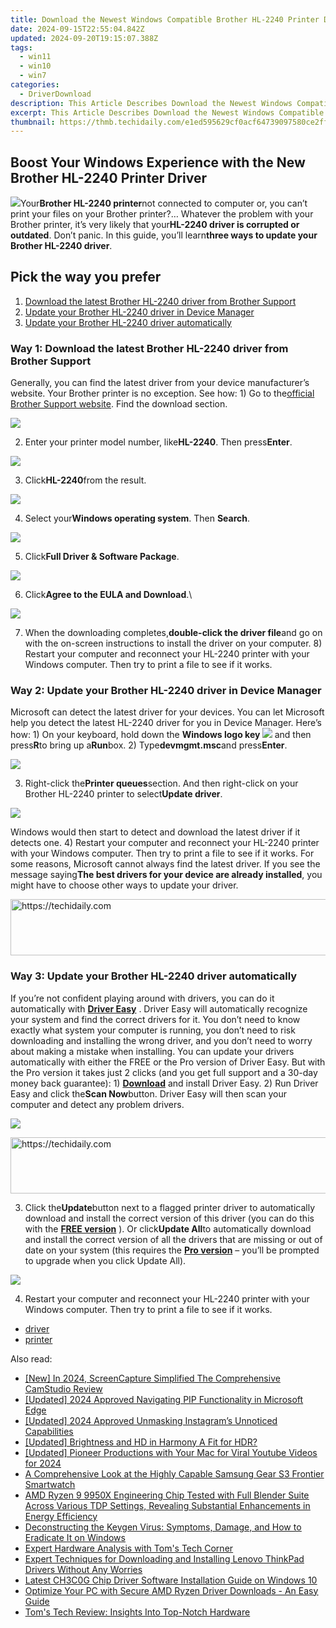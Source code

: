 ```yaml
---
title: Download the Newest Windows Compatible Brother HL-2240 Printer Driver Now!
date: 2024-09-15T22:55:04.842Z
updated: 2024-09-20T19:15:07.388Z
tags:
  - win11
  - win10
  - win7
categories:
  - DriverDownload
description: This Article Describes Download the Newest Windows Compatible Brother HL-2240 Printer Driver Now!
excerpt: This Article Describes Download the Newest Windows Compatible Brother HL-2240 Printer Driver Now!
thumbnail: https://thmb.techidaily.com/e1ed595629cf0acf64739097580ce2ff94b5302319e9c30131e9c1501214a06c.jpg
---
```


## Boost Your Windows Experience with the New Brother HL-2240 Printer Driver

![](http://support.brother.com/g/b/img/product/hl2240_us_eu.jpg)Your**Brother HL-2240 printer**not connected to computer or, you can’t print your files on your Brother printer?… Whatever the problem with your Brother printer, it’s very likely that your**HL-2240 driver is corrupted or outdated**. Don’t panic. In this guide, you’ll learn**three ways to update your Brother HL-2240 driver**.

## Pick the way you prefer

1. [Download the latest Brother HL-2240 driver from Brother Support](https://tools.techidaily.com/drivereasy/download/)
2. [Update your Brother HL-2240 driver in Device Manager](https://tools.techidaily.com/drivereasy/download/)
3. [Update your Brother HL-2240 driver automatically](https://tools.techidaily.com/drivereasy/download/)

### Way 1: Download the latest Brother HL-2240 driver from Brother Support

Generally, you can find the latest driver from your device manufacturer’s website. Your Brother printer is no exception. See how: 1) Go to the[official Brother Support website](https://www.brother.co.uk/support). Find the download section.

![](https://images.drivereasy.com/wp-content/uploads/2018/06/img_5b1e3c67c7859.jpg)

2) Enter your printer model number, like**HL-2240**. Then press**Enter**.

![](https://images.drivereasy.com/wp-content/uploads/2018/06/img_5b1e3cba1f393.png)

3) Click**HL-2240**from the result.

![](https://images.drivereasy.com/wp-content/uploads/2018/06/img_5b1e3ceb0cf16.jpg)

4) Select your**Windows operating system**. Then **Search**.

![](https://images.drivereasy.com/wp-content/uploads/2018/06/img_5b1e3d0ce60e9.jpg)

5) Click**Full Driver & Software Package**.

![](https://images.drivereasy.com/wp-content/uploads/2018/06/img_5b1e3d3f53043.jpg)

6) Click**Agree to the EULA and Download**.\\

![](https://images.drivereasy.com/wp-content/uploads/2018/06/img_5b1e3d7013571.jpg)

7) When the downloading completes,**double-click the driver file**and go on with the on-screen instructions to install the driver on your computer. 8) Restart your computer and reconnect your HL-2240 printer with your Windows computer. Then try to print a file to see if it works.

### Way 2: Update your Brother HL-2240 driver in Device Manager

Microsoft can detect the latest driver for your devices. You can let Microsoft help you detect the latest HL-2240 driver for you in Device Manager. Here’s how: 1) On your keyboard, hold down the **Windows logo key ![](https://images.drivereasy.com/wp-content/uploads/2018/06/img_5b1de55ae1611.png)** and then press**R**to bring up a**Run**box. 2) Type**devmgmt.msc**and press**Enter**.

![](https://images.drivereasy.com/wp-content/uploads/2018/06/img_5b1e3da1d711b.png)

3) Right-click the**Printer queues**section. And then right-click on your Brother HL-2240 printer to select**Update driver**.

![](https://images.drivereasy.com/wp-content/uploads/2018/06/img_5b1e3de8cc341.jpg)

Windows would then start to detect and download the latest driver if it detects one. 4) Restart your computer and reconnect your HL-2240 printer with your Windows computer. Then try to print a file to see if it works. For some reasons, Microsoft cannot always find the latest driver. If you see the message saying**The best drivers for your device are already installed**, you might have to choose other ways to update your driver.

<!-- affiliate ads begin -->
<a href="https://aligracehair.sjv.io/c/5597632/1880931/19272" target="_top" id="1880931">
  <img src="//a.impactradius-go.com/display-ad/19272-1880931" border="0" alt="https://techidaily.com" width="728" height="90"/>
</a>
<img height="0" width="0" src="https://aligracehair.sjv.io/i/5597632/1880931/19272" style="position:absolute;visibility:hidden;" border="0" />
<!-- affiliate ads end -->

### Way 3: Update your Brother HL-2240 driver automatically

If you’re not confident playing around with drivers, you can do it automatically with **[Driver Easy](https://tools.techidaily.com/drivereasy/download/)** . Driver Easy will automatically recognize your system and find the correct drivers for it. You don’t need to know exactly what system your computer is running, you don’t need to risk downloading and installing the wrong driver, and you don’t need to worry about making a mistake when installing. You can update your drivers automatically with either the FREE or the Pro version of Driver Easy. But with the Pro version it takes just 2 clicks (and you get full support and a 30-day money back guarantee): 1) **[Download](https://tools.techidaily.com/drivereasy/download/)** and install Driver Easy. 2) Run Driver Easy and click the**Scan Now**button. Driver Easy will then scan your computer and detect any problem drivers.

![](https://images.drivereasy.com/wp-content/uploads/2018/06/img_5b1e3e8918861.jpg)

<!-- affiliate ads begin -->
<a href="https://ephamedtechinc.pxf.io/c/5597632/2137216/26400" target="_top" id="2137216">
  <img src="//a.impactradius-go.com/display-ad/26400-2137216" border="0" alt="https://techidaily.com" width="728" height="90"/>
</a>
<img height="0" width="0" src="https://ephamedtechinc.pxf.io/i/5597632/2137216/26400" style="position:absolute;visibility:hidden;" border="0" />
<!-- affiliate ads end -->

3) Click the**Update**button next to a flagged printer driver to automatically download and install the correct version of this driver (you can do this with the **[FREE version](https://tools.techidaily.com/drivereasy/download/)** ). Or click**Update All**to automatically download and install the correct version of all the drivers that are missing or out of date on your system (this requires the **[Pro version](https://tools.techidaily.com/drivereasy/download/)** – you’ll be prompted to upgrade when you click Update All).

![](https://images.drivereasy.com/wp-content/uploads/2018/06/img_5b1e405ad40a9.jpg)

4) Restart your computer and reconnect your HL-2240 printer with your Windows computer. Then try to print a file to see if it works.

* [driver](https://tools.techidaily.com/drivereasy/download/)
* [printer](https://tools.techidaily.com/drivereasy/download/)

<ins class="adsbygoogle"
     style="display:block"
     data-ad-format="autorelaxed"
     data-ad-client="ca-pub-7571918770474297"
     data-ad-slot="1223367746"></ins>

<ins class="adsbygoogle"
     style="display:block"
     data-ad-client="ca-pub-7571918770474297"
     data-ad-slot="8358498916"
     data-ad-format="auto"
     data-full-width-responsive="true"></ins>

<span class="atpl-alsoreadstyle">Also read:</span>
<div><ul>
<li><a href="https://screen-activity-recording.techidaily.com/new-in-2024-screencapture-simplified-the-comprehensive-camstudio-review/"><u>[New] In 2024, ScreenCapture Simplified The Comprehensive CamStudio Review</u></a></li>
<li><a href="https://fox-hovers.techidaily.com/updated-2024-approved-navigating-pip-functionality-in-microsoft-edge/"><u>[Updated] 2024 Approved Navigating PIP Functionality in Microsoft Edge</u></a></li>
<li><a href="https://instagram-video-recordings.techidaily.com/updated-2024-approved-unmasking-instagrams-unnoticed-capabilities/"><u>[Updated] 2024 Approved Unmasking Instagram’s Unnoticed Capabilities</u></a></li>
<li><a href="https://extra-hints.techidaily.com/updated-brightness-and-hd-in-harmony-a-fit-for-hdr/"><u>[Updated] Brightness and HD in Harmony A Fit for HDR?</u></a></li>
<li><a href="https://youtube-data.techidaily.com/ed-pioneer-productions-with-your-mac-for-viral-youtube-videos-for-2024/"><u>[Updated] Pioneer Productions with Your Mac for Viral Youtube Videos for 2024</u></a></li>
<li><a href="https://buynow-reviews.techidaily.com/a-comprehensive-look-at-the-highly-capable-samsung-gear-s3-frontier-smartwatch/"><u>A Comprehensive Look at the Highly Capable Samsung Gear S3 Frontier Smartwatch</u></a></li>
<li><a href="https://hardware-help.techidaily.com/amd-ryzen-9-9950x-engineering-chip-tested-with-full-blender-suite-across-various-tdp-settings-revealing-substantial-enhancements-in-energy-efficiency/"><u>AMD Ryzen 9 9950X Engineering Chip Tested with Full Blender Suite Across Various TDP Settings, Revealing Substantial Enhancements in Energy Efficiency</u></a></li>
<li><a href="https://win11.techidaily.com/deconstructing-the-keygen-virus-symptoms-damage-and-how-to-eradicate-it-on-windows/"><u>Deconstructing the Keygen Virus: Symptoms, Damage, and How to Eradicate It on Windows</u></a></li>
<li><a href="https://hardware-help.techidaily.com/expert-hardware-analysis-with-toms-tech-corner/"><u>Expert Hardware Analysis with Tom's Tech Corner</u></a></li>
<li><a href="https://hardware-help.techidaily.com/1722970462284-expert-techniques-for-downloading-and-installing-lenovo-thinkpad-drivers-without-any-worries/"><u>Expert Techniques for Downloading and Installing Lenovo ThinkPad Drivers Without Any Worries</u></a></li>
<li><a href="https://hardware-help.techidaily.com/latest-ch3c0g-chip-driver-software-installation-guide-on-windows-10/"><u>Latest CH3C0G Chip Driver Software Installation Guide on Windows 10</u></a></li>
<li><a href="https://hardware-help.techidaily.com/optimize-your-pc-with-secure-amd-ryzen-driver-downloads-an-easy-guide/"><u>Optimize Your PC with Secure AMD Ryzen Driver Downloads - An Easy Guide</u></a></li>
<li><a href="https://hardware-help.techidaily.com/toms-tech-review-insights-into-top-notch-hardware/"><u>Tom's Tech Review: Insights Into Top-Notch Hardware</u></a></li>
</ul></div>

